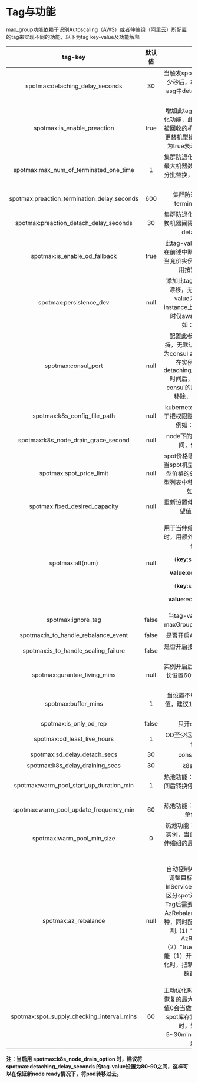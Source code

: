 # Tag与功能

max\_group功能依赖于识别Autoscaling（AWS）或者伸缩组（阿里云）所配置的tag来实现不同的功能，以下为tag key-value及功能解释

|                     tag-key                    |  默认值  |                                                                                                                       功能                                                                                                                       |   版本支持  |
| :--------------------------------------------: | :---: | :--------------------------------------------------------------------------------------------------------------------------------------------------------------------------------------------------------------------------------------------: | :-----: |
|        spotmax:detaching\_delay\_seconds       |   30  |                                                                                                   当触发spot回收时，间隔多少秒后，将被回收机器从asg中detach，默认为30秒                                                                                                   | ALI/AWS |
|          spotmax:is\_enable\_preaction         |  true |                                                                                       增加此tag为开启集群防退化功能，此功能为预测即将被回收的机器，并提前进行更替机型操作，tag-value为true表示为开启此功能                                                                                       | ALI/AWS |
|   spotmax:max\_num\_of\_terminated\_one\_time  |   1   |                                                                                                     集群防退化功能一次关闭的最大机器数，替换机器执行分批替换，每次替换的最大数量                                                                                                     | ALI/AWS |
| spotmax:preaction\_termination\_delay\_seconds |  600  |                                                                                                             集群防退化功能执行terminate间隔时间                                                                                                             | ALI/AWS |
|    spotmax:preaction\_detach\_delay\_seconds   |   30  |                                                                                                       集群防退化功能中，将被替换机器间隔多少秒后，会被detach出asg                                                                                                       | ALI/AWS |
|        spotmax:is\_enable\_od\_fallback        |  true |                                                                                                此tag-value为true表示，在前述中断预补偿机制中，当竞价实例无法获取时，会用按需实例补充                                                                                               | ALI/AWS |
|            spotmax:persistence\_dev            |  null |                                                                                  添加此tag可以进行ebs的漂移，无默认值，tag-value为非root盘在instance上的映射路径，暂时仅aws平台支持，例如：/dev/sdf                                                                                  | ALI/AWS |
|              spotmax:consul\_port              |  null |                                                               配置此参数为consul支持，无默认值，tag-value为consul agent本地端口号 在实例中断并经过detaching\_delay\_seconds时间后，该实例将会从consul的服务发现列表中移除，例如：8500                                                              | ALI/AWS |
|         spotmax:k8s\_config\_file\_path        |  null |                                                                                                 kubernetes 配置文件，用于把权限赋给max group，例如：xxx/config                                                                                                 | ALI/AWS |
|     spotmax:k8s\_node\_drain\_grace\_second    |  null |                                                                                                             node下的pod移出延迟时间，例如：600                                                                                                             | ALI/AWS |
|           spotmax:spot\_price\_limit           |  null |                                                                                          spot价格限制，例如 0.9， 当spot机型价格超过按需机型价格的90%，从替换机型列表中移出这个机型，例如：0.75                                                                                         |   ALI   |
|        spotmax:fixed\_desired\_capacity        |  null |                                                                                                               重新设置伸缩组的机器的期望值，例如：3                                                                                                              | ALI/AWS |
|                spotmax:alt(num)                |  null | <p>用于当伸缩组内的机器没有时，用额外的机器来替换，例子：</p><p>(<strong>key</strong>:spotmax:alt<strong>1</strong></p><p><strong>value</strong>:ecs.mn4.large)</p><p>(<strong>key</strong>:spotmax:alt<strong>2</strong></p><p><strong>value</strong>:ecs.n2.medium)</p> | ALI/AWS |
|               spotmax:ignore\_tag              | false |                                                                                                        当tag-value为true时，maxGroup不管理此伸缩组                                                                                                        | ALI/AWS |
|    spotmax:is\_to\_handle\_rebalance\_event    | false |                                                                                                                  是否开启AWS容量再平衡                                                                                                                  |   AWS   |
|    spotmax:is\_to\_handle\_scaling\_failure    | false |                                                                                                                 是否开启接收伸缩失败信息处理                                                                                                                 | ALI/AWS |
|         spotmax:gurantee\_living\_mins         |  null |                                                                                                            实例开启后不中断时长，最长设置60分钟，单位为分钟                                                                                                           |   ALI   |
|              spotmax:buffer\_mins              |   1   |                                                                                                            当设置不中断时间，误差值，建议1分钟，单位为分钟                                                                                                            |   ALI   |
|            spotmax:is\_only\_od\_rep           | false |                                                                                                                    只开od进行替换                                                                                                                    |   AWS   |
|         spotmax:od\_least\_live\_hours         |   1   |                                                                                                                 OD至少运行多长时间，单位小时                                                                                                                |   AWS   |
|         spotmax:sd\_delay\_detach\_secs        |   30  |                                                                                                                   consul移除时间                                                                                                                   | ALI/AWS |
|       spotmax:k8s\_delay\_draining\_secs       |   30  |                                                                                                                     k8s移除时间                                                                                                                    | ALI/AWS |
|  spotmax:warm\_pool\_start\_up\_duration\_min  |   1   |                                                                                                           热池功能：实例开机多长时间后转换停止状态，单位为分钟                                                                                                           |   AWS   |
|   spotmax:warm\_pool\_update\_frequency\_min   |   60  |                                                                                                                热池功能：实例更新频率，单位为分钟                                                                                                               |   AWS   |
|          spotmax:warm\_pool\_min\_size         |   0   |                                                                                                      热池功能：开启多少个OD实例，当设置为-1时，为伸缩组的最大值与期望值之差                                                                                                     |   AWS   |
|              spotmax:az\_rebalance             |  null |                    <p></p><p>自动控制AzRebalance。调整目标为各zone的总InService实例数均衡，不区分spot还是od（删除此Tag后需要人工设置Asg的AzRebalance状态); 取值2种，同时配置时需用逗号分割: (1) "true" -- 开启AzRebalance （2）"true,optimize" - 功能（1）开启， 且在持续优化时，把新实例补充到实例数最少的AZ</p>                   |   AWS   |
| spotmax:spot\_supply\_checking\_interval\_mins |   60  |                                                                                 主动优化时，检查spot库存恢复的最大间隔时间。默认值0会当做60分钟；建议在spot库存紧张开出很多od时，适当降低到5\~30min，值越小则检查越频繁                                                                                 |   AWS   |

**注：当启用 spotmax:k8s\_node\_drain\_option 时，建议将spotmax:detaching\_delay\_seconds 的tag-value设置为80-90之间，这样可以在保证新node ready情况下，将pod转移过去。**
